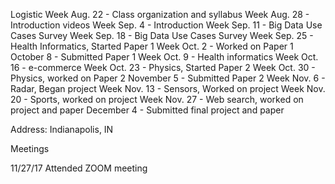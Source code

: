 Logistic
Week Aug. 22 - Class organization and syllabus
Week Aug. 28 - Introduction videos
Week Sep. 4 - Introduction
Week Sep. 11 - Big Data Use Cases Survey
Week Sep. 18 - Big Data Use Cases Survey
Week Sep. 25 - Health Informatics, Started Paper 1
Week Oct. 2 - Worked on Paper 1
October 8 - Submitted Paper 1
Week Oct. 9 - Health informatics
Week Oct. 16 - e-commerce
Week Oct. 23 - Physics, Started Paper 2
Week Oct. 30 - Physics, worked on Paper 2
November 5 - Submitted Paper 2
Week Nov. 6 - Radar, Began project
Week Nov. 13 - Sensors, Worked on project
Week Nov. 20 - Sports, worked on project
Week Nov. 27 - Web search, worked on project and paper
December 4 - Submitted final project and paper


Address: Indianapolis, IN

Meetings

11/27/17 Attended ZOOM meeting
